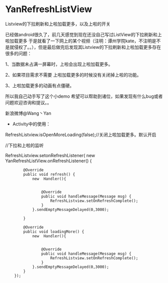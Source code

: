 # YanRefreshListView
Listview的下拉刷新和上啦加载更多，以及上啦的开关


已经做android很久了，前几天感觉到现在还没自己写过ListView的下拉刷新和上啦加载更多
于是就看了一下网上的某个视频（注明：谭州学院kate，不注明是不是就侵权了。。），但是最后做完后发现其Listview的下拉刷新和上啦加载更多存在很多的问题：



1、当数据未占满一屏幕时，上啦会出现上啦加载更多。


2、如果项目需求不需要 上啦加载更多的时候没有关闭掉上啦的功能。


3、上啦加载更多的动画有点僵硬。

所以我自己动手写了这个小demo   希望可以帮助到诸位，如果发现有什么bug或者问题欢迎咨询和提议。。





新浪微博@Wang丶Yan



  *  Activity中的使用：
  

  RefreshListview.isOpenMoreLoading(false);//关闭上啦加载更多。默认开启
  
  //下拉和上啦的监听
  



RefreshListview.setonRefreshListener(
          new YanRefreshListView.onRefreshListener() {

            @Override
            public void refresh() {
                new  Handler(){


                    @Override
                    public void handleMessage(Message msg) {
                        RefreshListview.setOnRefreshComplete();
                    }
                }.sendEmptyMessageDelayed(0,3000);

            }

            @Override
            public void loadingMore() {
                new  Handler(){


                    @Override
                    public void handleMessage(Message msg) {
                        RefreshListview.setOnRefreshComplete();
                    }
                }.sendEmptyMessageDelayed(0,3000);
            }
        });

